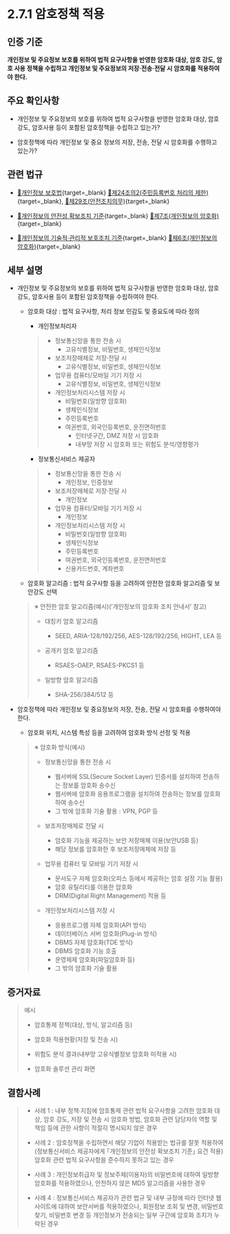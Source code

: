 # 2.7.1 암호정책 적용

## 인증 기준

**개인정보 및 주요정보 보호를 위하여 법적 요구사항을 반영한 암호화 대상, 암호 강도, 암호 사용 정책을 수립하고 개인정보 및 주요정보의 저장·전송·전달 시 암호화를 적용하여야 한다.**

## 주요 확인사항

- 개인정보 및 주요정보의 보호를 위하여 법적 요구사항을 반영한 암호화 대상, 암호강도, 암호사용 등이 포함된 암호정책을 수립하고 있는가?

- 암호정책에 따라 개인정보 및 중요 정보의 저장, 전송, 전달 시 암호화를 수행하고 있는가?

## 관련 법규

- [🔗개인정보 보호법](https://www.law.go.kr/법령/개인정보보호법 "새 창에서 열기"){target=_blank} [🔗제24조의2(주민등록번호 처리의 제한)](https://www.law.go.kr/법령/개인정보보호법/제24조의2 "새 창에서 열기"){target=_blank}, [🔗제29조(안전조치의무)](https://www.law.go.kr/법령/개인정보보호법/제29조 "새 창에서 열기"){target=_blank}

- [🔗개인정보의 안전성 확보조치 기준](https://www.law.go.kr/행정규칙/(개인정보보호위원회)개인정보의안전성확보조치기준/(2021-2,20210915)/제7조 "새 창에서 열기"){target=_blank} [🔗제7조(개인정보의 암호화)](https://www.law.go.kr/행정규칙/(개인정보보호위원회)개인정보의안전성확보조치기준/제7조 "새 창에서 열기"){target=_blank}

- [🔗개인정보의 기술적·관리적 보호조치 기준](https://www.law.go.kr/행정규칙/(개인정보보호위원회)개인정보의기술적·관리적보호조치기준/(2021-3,20210915)/제6조 "새 창에서 열기"){target=_blank} [🔗제6조(개인정보의 암호화)](https://www.law.go.kr/행정규칙/(개인정보보호위원회)개인정보의기술적·관리적보호조치기준/제6조 "새 창에서 열기"){target=_blank}

## 세부 설명

- 개인정보 및 주요정보의 보호를 위하여 법적 요구사항을 반영한 암호화 대상, 암호강도, 암호사용 등이 포함된 암호정책을 수립하여야 한다.

    - 암호화 대상 : 법적 요구사항, 처리 정보 민감도 및 중요도에 따라 정의

        - 개인정보처리자
        >
        > - 정보통신망을 통한 전송 시
        >     - 고유식별정보, 비밀번호, 생체인식정보
        > - 보조저장매체로 저장·전달 시
        >     - 고유식별정보, 비밀번호, 생체인식정보
        > - 업무용 컴퓨터/모바일 기기 저장 시
        >     - 고유식별정보, 비밀번호, 생체인식정보
        > - 개인정보처리시스템 저장 시
        >     - 비밀번호(일방향 암호화)
        >     - 생체인식정보
        >     - 주민등록번호
        >     - 여권번호, 외국인등록번호, 운전면허번호
        >         - 인터넷구간, DMZ 저장 시 암호화
        >         - 내부망 저장 시 암호화 또는 위험도 분석/영향평가

        - 정보통신서비스 제공자
        >
        > - 정보통신망을 통한 전송 시
        >     - 개인정보, 인증정보
        > - 보조저장매체로 저장·전달 시
        >     - 개인정보
        > - 업무용 컴퓨터/모바일 기기 저장 시
        >     - 개인정보
        > - 개인정보처리시스템 저장 시
        >     - 비밀번호(일방향 암호화)
        >     - 생체인식정보
        >     - 주민등록번호
        >     - 여권번호, 외국인등록번호, 운전면허번호
        >     - 신용카드번호, 계좌번호

    - 암호화 알고리즘 : 법적 요구사항 등을 고려하여 안전한 암호화 알고리즘 및 보안강도 선택
    >
    > ※ 안전한 암호 알고리즘(예시)(ʻ개인정보의 암호화 조치 안내서ʼ 참고)
    >
    > - 대칭키 암호 알고리즘
    >     - SEED, ARIA-128/192/256, AES-128/192/256, HIGHT, LEA 등
    >
    > - 공개키 암호 알고리즘
    >     - RSAES-OAEP, RSAES-PKCS1 등
    >
    > - 일방향 암호 알고리즘
    >     - SHA-256/384/512 등

- 암호정책에 따라 개인정보 및 중요정보의 저장, 전송, 전달 시 암호화를 수행하여야 한다.

    - 암호화 위치, 시스템 특성 등을 고려하여 암호화 방식 선정 및 적용
    >
    > ※ 암호화 방식(예시)
    >
    > - 정보통신망을 통한 전송 시
    >     - 웹서버에 SSL(Secure Socket Layer) 인증서를 설치하여 전송하는 정보를 암호화 송수신
    >     - 웹서버에 암호화 응용프로그램을 설치하여 전송하는 정보를 암호화하여 송수신
    >     - 그 밖에 암호화 기술 활용 : VPN, PGP 등
    >
    > - 보조저장매체로 전달 시
    >     - 암호화 기능을 제공하는 보안 저장매체 이용(보안USB 등)
    >     - 해당 정보를 암호화한 후 보조저장매체에 저장 등
    >
    > - 업무용 컴퓨터 및 모바일 기기 저장 시
    >     - 문서도구 자체 암호화(오피스 등에서 제공하는 암호 설정 기능 활용)
    >     - 암호 유틸리티를 이용한 암호화
    >     - DRM(Digital Right Management) 적용 등
    >
    > - 개인정보처리시스템 저장 시
    >     - 응용프로그램 자체 암호화(API 방식)
    >     - 데이터베이스 서버 암호화(Plug-in 방식)
    >     - DBMS 자체 암호화(TDE 방식)
    >     - DBMS 암호화 기능 호출
    >     - 운영체제 암호화(파일암호화 등)
    >     - 그 밖의 암호화 기술 활용

## 증거자료

> 예시
>
> - 암호통제 정책(대상, 방식, 알고리즘 등)
>
> - 암호화 적용현황(저장 및 전송 시)
>
> - 위험도 분석 결과(내부망 고유식별정보 암호화 미적용 시)
>
> - 암호화 솔루션 관리 화면

## 결함사례

> - 사례 1 : 내부 정책·지침에 암호통제 관련 법적 요구사항을 고려한 암호화 대상, 암호 강도, 저장 및 전송 시 암호화 방법, 암호화 관련 담당자의 역할 및 책임 등에 관한 사항이 적절히 명시되지 않은 경우
>
> - 사례 2 : 암호정책을 수립하면서 해당 기업이 적용받는 법규를 잘못 적용하여(정보통신서비스 제공자에게 ｢개인정보의 안전성 확보조치 기준｣ 요건 적용) 암호화 관련 법적 요구사항을 준수하지 못하고 있는 경우
>
> - 사례 3 : 개인정보취급자 및 정보주체(이용자)의 비밀번호에 대하여 일방향 암호화를 적용하였으나, 안전하지 않은 MD5 알고리즘을 사용한 경우
>
> - 사례 4 : 정보통신서비스 제공자가 관련 법규 및 내부 규정에 따라 인터넷 웹사이트에 대하여 보안서버를 적용하였으나, 회원정보 조회 및 변경, 비밀번호 찾기, 비밀번호 변경 등 개인정보가 전송되는 일부 구간에 암호화 조치가 누락된 경우
